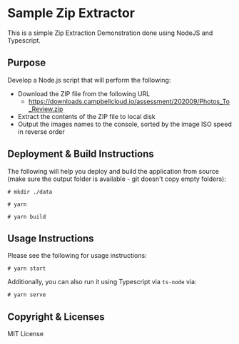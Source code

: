 # Sample Zip Extractor
This is a simple Zip Extraction Demonstration done using NodeJS and Typescript.

## Purpose

Develop a Node.js script that will perform the following:

* Download the ZIP file from the following URL
  * https://downloads.campbellcloud.io/assessment/202009/Photos_To_Review.zip
* Extract the contents of the ZIP file to local disk
* Output the images names to the console, sorted by the image ISO speed in reverse
order


## Deployment & Build Instructions
The following will help you deploy and build the application from source (make sure the output folder is available - git doesn't copy empty folders):

    # mkdir ./data

    # yarn

    # yarn build

## Usage Instructions
Please see the following for usage instructions:

    # yarn start

Additionally, you can also run it using Typescript via `ts-node` via:

    # yarn serve


## Copyright & Licenses
MIT License
